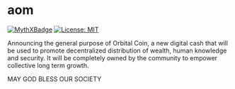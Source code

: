 # aom
[![MythXBadge](https://badgen.net/https/api.mythx.io/v1/projects/80ca84eb-bc32-44d1-8c59-ed0d89624290/badge/data?cache=300&icon=https://raw.githubusercontent.com/ConsenSys/mythx-github-badge/main/logo_white.svg)](https://docs.mythx.io/dashboard/github-badges)
[![License: MIT](https://img.shields.io/badge/License-MIT-yellow.svg)](https://opensource.org/licenses/MIT)

Announcing the general purpose of Orbital Coin, a new digital cash that will be used to promote decentralized distribution of wealth, human knowledge and security. It will be completely owned by the community to empower collective long term growth.

MAY GOD BLESS OUR SOCIETY
